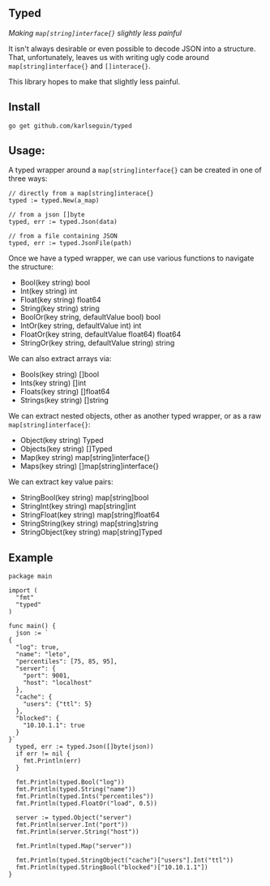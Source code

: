 ## Typed

*Making `map[string]interface{}` slightly less painful*

It isn't always desirable or even possible to decode JSON into a structure. That, unfortunately, leaves us with writing ugly code around `map[string]interface{}` and `[]interace{}`.

This library hopes to make that slightly less painful.

## Install

    go get github.com/karlseguin/typed


## Usage:

A typed wrapper around a `map[string]interface{}` can be created in one of three ways:

    // directly from a map[string]interace{}
    typed := typed.New(a_map)

    // from a json []byte
    typed, err := typed.Json(data)

    // from a file containing JSON
    typed, err := typed.JsonFile(path)

Once we have a typed wrapper, we can use various functions to navigate the structure:

- Bool(key string) bool
- Int(key string) int
- Float(key string) float64
- String(key string) string
- BoolOr(key string, defaultValue bool) bool
- IntOr(key string, defaultValue int) int
- FloatOr(key string, defaultValue float64) float64
- StringOr(key string, defaultValue string) string

We can also extract arrays via:

- Bools(key string) []bool
- Ints(key string) []int
- Floats(key string) []float64
- Strings(key string) []string

We can extract nested objects, other as another typed wrapper, or as a raw `map[string]interface{}`:

- Object(key string) Typed
- Objects(key string) []Typed
- Map(key string) map[string]interface{}
- Maps(key string) []map[string]interface{}

We can extract key value pairs:

- StringBool(key string) map[string]bool
- StringInt(key string) map[string]int
- StringFloat(key string) map[string]float64
- StringString(key string) map[string]string
- StringObject(key string) map[string]Typed

## Example

    package main

    import (
      "fmt"
      "typed"
    )

    func main() {
      json := `
    {
      "log": true,
      "name": "leto",
      "percentiles": [75, 85, 95],
      "server": {
        "port": 9001,
        "host": "localhost"
      },
      "cache": {
        "users": {"ttl": 5}
      },
      "blocked": {
        "10.10.1.1": true
      }
    }`
      typed, err := typed.Json([]byte(json))
      if err != nil {
        fmt.Println(err)
      }

      fmt.Println(typed.Bool("log"))
      fmt.Println(typed.String("name"))
      fmt.Println(typed.Ints("percentiles"))
      fmt.Println(typed.FloatOr("load", 0.5))

      server := typed.Object("server")
      fmt.Println(server.Int("port"))
      fmt.Println(server.String("host"))

      fmt.Println(typed.Map("server"))

      fmt.Println(typed.StringObject("cache")["users"].Int("ttl"))
      fmt.Println(typed.StringBool("blocked")["10.10.1.1"])
    }

